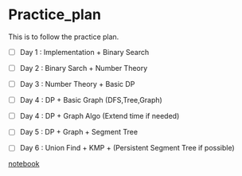 # Practice_plan
This is to follow the practice plan.

- [ ] Day 1 : Implementation + Binary Search
- [ ] Day 2 : Binary Sarch + Number Theory
- [ ] Day 3 : Number Theory + Basic DP
- [ ] Day 4 : DP + Basic Graph (DFS,Tree,Graph)
- [ ] Day 4 : DP + Graph Algo (Extend time if needed) 
- [ ] Day 5 : DP + Graph + Segment Tree
- [ ] Day 6 : Union Find + KMP + (Persistent Segment Tree if possible)


[notebook](https://github.com/jaehyunp/stanfordacm)